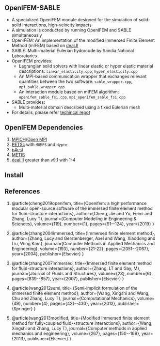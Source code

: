 ## OpenIFEM-SABLE
- A specialized OpenIFEM module designed for the simulation of solid-solid interactions, high-velocity impacts
- A simulation is conducted by running OpenIFEM and SABLE simultaneously 
- OpenIFEM: An implementation of the modified Immersed Finite Element Method (mIFEM) based on [deal.II](https://www.dealii.org/)
- SABLE: Multi-material Eulerian hydrocode by Sandia National Laboratories
- OpenIFEM provides:
     - Lagrangian solid solvers with linear elastic or hyper elastic material descriptions: `linear_elasticity.cpp`, `hyper_elasticity.cpp`  
     - An MPI-based communication wrapper that exchanges relevant quantities between the two software: `sable_wrapper.cpp`, `mpi_sable_wrapper.cpp` 
     - An interaction module based on mIFEM algorithm: `openifem_sable_fsi.cpp`, `mpi_openifem_sable_fsi.cpp`
- SABLE provides:
     - Multi-material domain described using a fixed Eulerian mesh
- For details, please refer [techincal repot](https://www.osti.gov/biblio/1888360) 

## OpenIFEM Dependencies
1. [MPICH](https://www.mpich.org/)/[Open MPI](https://www.open-mpi.org/)
2. [PETSc](https://www.mcs.anl.gov/petsc/) with `MUMPS` and `Hypre`
3. [p4est](http://www.p4est.org/)
4. [METIS](http://glaros.dtc.umn.edu/gkhome/metis/metis/overview)
5. [deal.II](https://www.dealii.org/) greater than v9.1 with 1-4

## Install

## References
1. @article{cheng2019openifem,
     title={Openifem: a high performance modular open-source software of the immersed finite element method for fluid-structure interactions},
     author={Cheng, Jie and Yu, Feimi and Zhang, Lucy T},
     journal={Computer Modeling in Engineering \& Sciences},
     volume={119},
     number={1},
     pages={91--124},
     year={2019}
   }
2. @article{zhang2004immersed,
     title={Immersed finite element method},
     author={Zhang, Lucy and Gerstenberger, Axel and Wang, Xiaodong and Liu, Wing Kam},
     journal={Computer Methods in Applied Mechanics and Engineering},
     volume={193},
     number={21-22},
     pages={2051--2067},
     year={2004},
     publisher={Elsevier}
   }

3. @article{zhang2007immersed,
     title={Immersed finite element method for fluid-structure interactions},
     author={Zhang, LT and Gay, M},
     journal={Journal of Fluids and Structures},
     volume={23},
     number={6},
     pages={839--857},
     year={2007},
     publisher={Elsevier}
   }
   
4. @article{wang2012semi,
     title={Semi-implicit formulation of the immersed finite element method},
     author={Wang, Xingshi and Wang, Chu and Zhang, Lucy T},
     journal={Computational Mechanics},
     volume={49},
     number={4},
     pages={421--430},
     year={2012},
     publisher={Springer}
   }

5. @article{wang2013modified,
     title={Modified immersed finite element method for fully-coupled fluid--structure interactions},
     author={Wang, Xingshi and Zhang, Lucy T},
     journal={Computer methods in applied mechanics and engineering},
     volume={267},
     pages={150--169},
     year={2013},
     publisher={Elsevier}
   }
